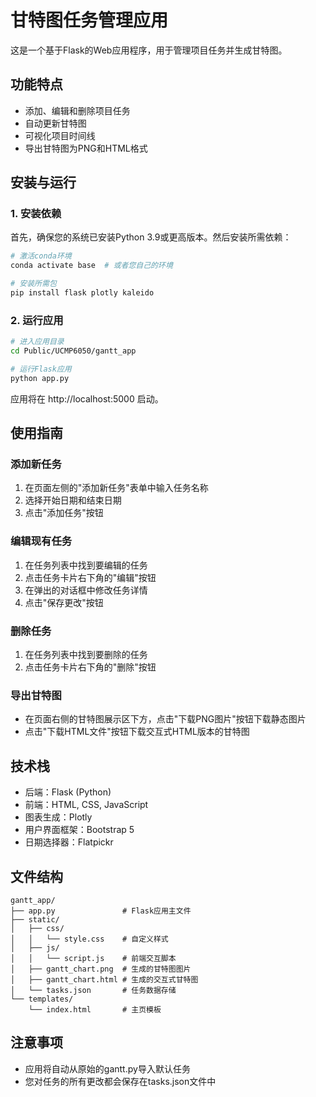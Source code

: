 # 甘特图任务管理应用

这是一个基于Flask的Web应用程序，用于管理项目任务并生成甘特图。

## 功能特点

- 添加、编辑和删除项目任务
- 自动更新甘特图
- 可视化项目时间线
- 导出甘特图为PNG和HTML格式

## 安装与运行

### 1. 安装依赖

首先，确保您的系统已安装Python 3.9或更高版本。然后安装所需依赖：

```bash
# 激活conda环境
conda activate base  # 或者您自己的环境

# 安装所需包
pip install flask plotly kaleido
```

### 2. 运行应用

```bash
# 进入应用目录
cd Public/UCMP6050/gantt_app

# 运行Flask应用
python app.py
```

应用将在 http://localhost:5000 启动。

## 使用指南

### 添加新任务

1. 在页面左侧的"添加新任务"表单中输入任务名称
2. 选择开始日期和结束日期
3. 点击"添加任务"按钮

### 编辑现有任务

1. 在任务列表中找到要编辑的任务
2. 点击任务卡片右下角的"编辑"按钮
3. 在弹出的对话框中修改任务详情
4. 点击"保存更改"按钮

### 删除任务

1. 在任务列表中找到要删除的任务
2. 点击任务卡片右下角的"删除"按钮

### 导出甘特图

- 在页面右侧的甘特图展示区下方，点击"下载PNG图片"按钮下载静态图片
- 点击"下载HTML文件"按钮下载交互式HTML版本的甘特图

## 技术栈

- 后端：Flask (Python)
- 前端：HTML, CSS, JavaScript
- 图表生成：Plotly
- 用户界面框架：Bootstrap 5
- 日期选择器：Flatpickr

## 文件结构

```
gantt_app/
├── app.py               # Flask应用主文件
├── static/
│   ├── css/
│   │   └── style.css    # 自定义样式
│   ├── js/
│   │   └── script.js    # 前端交互脚本
│   ├── gantt_chart.png  # 生成的甘特图图片
│   ├── gantt_chart.html # 生成的交互式甘特图
│   └── tasks.json       # 任务数据存储
└── templates/
    └── index.html       # 主页模板
```

## 注意事项

- 应用将自动从原始的gantt.py导入默认任务
- 您对任务的所有更改都会保存在tasks.json文件中
